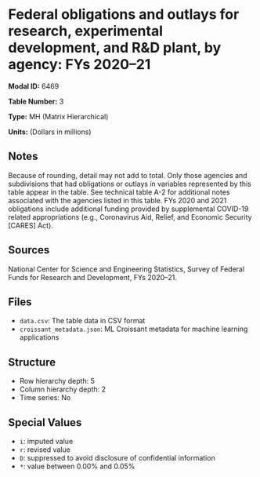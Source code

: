 # Federal obligations and outlays for research, experimental development, and R&D plant, by agency: FYs 2020&#8211;21

**Modal ID:** 6469

**Table Number:** 3

**Type:** MH (Matrix Hierarchical)

**Units:** (Dollars in millions)

## Notes

Because of rounding, detail may not add to total. Only those agencies and subdivisions that had obligations or outlays in variables represented by this table appear in the table. See technical table A-2 for additional notes associated with the agencies listed in this table. FYs 2020 and 2021 obligations include additional funding provided by supplemental COVID-19 related appropriations (e.g., Coronavirus Aid, Relief, and Economic Security [CARES] Act).

## Sources

National Center for Science and Engineering Statistics, Survey of Federal Funds for Research and Development, FYs 2020–21.

## Files

- `data.csv`: The table data in CSV format
- `croissant_metadata.json`: ML Croissant metadata for machine learning applications

## Structure

- Row hierarchy depth: 5
- Column hierarchy depth: 2
- Time series: No

## Special Values

- `i`: imputed value
- `r`: revised value
- `D`: suppressed to avoid disclosure of confidential information
- `*`: value between 0.00% and 0.05%
